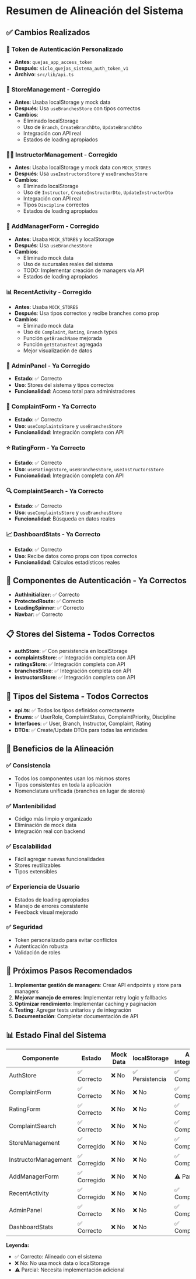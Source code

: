 # Resumen de Alineación del Sistema

## ✅ Cambios Realizados

### 🔐 **Token de Autenticación Personalizado**
- **Antes**: `quejas_app_access_token`
- **Después**: `siclo_quejas_sistema_auth_token_v1`
- **Archivo**: `src/lib/api.ts`

### 🏪 **StoreManagement - Corregido**
- **Antes**: Usaba localStorage y mock data
- **Después**: Usa `useBranchesStore` con tipos correctos
- **Cambios**:
  - Eliminado localStorage
  - Uso de `Branch`, `CreateBranchDto`, `UpdateBranchDto`
  - Integración con API real
  - Estados de loading apropiados

### 👨‍🏫 **InstructorManagement - Corregido**
- **Antes**: Usaba localStorage y mock data con `MOCK_STORES`
- **Después**: Usa `useInstructorsStore` y `useBranchesStore`
- **Cambios**:
  - Eliminado localStorage
  - Uso de `Instructor`, `CreateInstructorDto`, `UpdateInstructorDto`
  - Integración con API real
  - Tipos `Discipline` correctos
  - Estados de loading apropiados

### 👥 **AddManagerForm - Corregido**
- **Antes**: Usaba `MOCK_STORES` y localStorage
- **Después**: Usa `useBranchesStore`
- **Cambios**:
  - Eliminado mock data
  - Uso de sucursales reales del sistema
  - TODO: Implementar creación de managers via API
  - Estados de loading apropiados

### 📊 **RecentActivity - Corregido**
- **Antes**: Usaba `MOCK_STORES`
- **Después**: Usa tipos correctos y recibe branches como prop
- **Cambios**:
  - Eliminado mock data
  - Uso de `Complaint`, `Rating`, `Branch` types
  - Función `getBranchName` mejorada
  - Función `getStatusText` agregada
  - Mejor visualización de datos

### 🎯 **AdminPanel - Ya Corregido**
- **Estado**: ✅ Correcto
- **Uso**: Stores del sistema y tipos correctos
- **Funcionalidad**: Acceso total para administradores

### 📝 **ComplaintForm - Ya Correcto**
- **Estado**: ✅ Correcto
- **Uso**: `useComplaintsStore` y `useBranchesStore`
- **Funcionalidad**: Integración completa con API

### ⭐ **RatingForm - Ya Correcto**
- **Estado**: ✅ Correcto
- **Uso**: `useRatingsStore`, `useBranchesStore`, `useInstructorsStore`
- **Funcionalidad**: Integración completa con API

### 🔍 **ComplaintSearch - Ya Correcto**
- **Estado**: ✅ Correcto
- **Uso**: `useComplaintsStore` y `useBranchesStore`
- **Funcionalidad**: Búsqueda en datos reales

### 📈 **DashboardStats - Ya Correcto**
- **Estado**: ✅ Correcto
- **Uso**: Recibe datos como props con tipos correctos
- **Funcionalidad**: Cálculos estadísticos reales

## 🔧 **Componentes de Autenticación - Ya Correctos**
- **AuthInitializer**: ✅ Correcto
- **ProtectedRoute**: ✅ Correcto
- **LoadingSpinner**: ✅ Correcto
- **Navbar**: ✅ Correcto

## 📋 **Stores del Sistema - Todos Correctos**
- **authStore**: ✅ Con persistencia en localStorage
- **complaintsStore**: ✅ Integración completa con API
- **ratingsStore**: ✅ Integración completa con API
- **branchesStore**: ✅ Integración completa con API
- **instructorsStore**: ✅ Integración completa con API

## 🎨 **Tipos del Sistema - Todos Correctos**
- **api.ts**: ✅ Todos los tipos definidos correctamente
- **Enums**: ✅ UserRole, ComplaintStatus, ComplaintPriority, Discipline
- **Interfaces**: ✅ User, Branch, Instructor, Complaint, Rating
- **DTOs**: ✅ Create/Update DTOs para todas las entidades

## 🚀 **Beneficios de la Alineación**

### ✅ **Consistencia**
- Todos los componentes usan los mismos stores
- Tipos consistentes en toda la aplicación
- Nomenclatura unificada (branches en lugar de stores)

### ✅ **Mantenibilidad**
- Código más limpio y organizado
- Eliminación de mock data
- Integración real con backend

### ✅ **Escalabilidad**
- Fácil agregar nuevas funcionalidades
- Stores reutilizables
- Tipos extensibles

### ✅ **Experiencia de Usuario**
- Estados de loading apropiados
- Manejo de errores consistente
- Feedback visual mejorado

### ✅ **Seguridad**
- Token personalizado para evitar conflictos
- Autenticación robusta
- Validación de roles

## 🔮 **Próximos Pasos Recomendados**

1. **Implementar gestión de managers**: Crear API endpoints y store para managers
2. **Mejorar manejo de errores**: Implementar retry logic y fallbacks
3. **Optimizar rendimiento**: Implementar caching y paginación
4. **Testing**: Agregar tests unitarios y de integración
5. **Documentación**: Completar documentación de API

## 📊 **Estado Final del Sistema**

| Componente | Estado | Mock Data | localStorage | API Integration |
|------------|--------|-----------|--------------|-----------------|
| AuthStore | ✅ Correcto | ❌ No | ✅ Persistencia | ✅ Completa |
| ComplaintForm | ✅ Correcto | ❌ No | ❌ No | ✅ Completa |
| RatingForm | ✅ Correcto | ❌ No | ❌ No | ✅ Completa |
| ComplaintSearch | ✅ Correcto | ❌ No | ❌ No | ✅ Completa |
| StoreManagement | ✅ Corregido | ❌ No | ❌ No | ✅ Completa |
| InstructorManagement | ✅ Corregido | ❌ No | ❌ No | ✅ Completa |
| AddManagerForm | ✅ Corregido | ❌ No | ❌ No | ⚠️ Parcial |
| RecentActivity | ✅ Corregido | ❌ No | ❌ No | ✅ Completa |
| AdminPanel | ✅ Correcto | ❌ No | ❌ No | ✅ Completa |
| DashboardStats | ✅ Correcto | ❌ No | ❌ No | ✅ Completa |

**Leyenda:**
- ✅ Correcto: Alineado con el sistema
- ❌ No: No usa mock data o localStorage
- ⚠️ Parcial: Necesita implementación adicional 